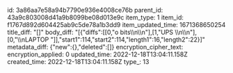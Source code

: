 id: 3a86aa7e58a94b7790e936e4008ce76b
parent_id: 43a9c803008d41a9b8099be08d013e9c
item_type: 1
item_id: f1767d892d604425ab9c5de78a1b3dd9
item_updated_time: 1671368650254
title_diff: "[]"
body_diff: "[{\"diffs\":[[0,\"o bits\\\n\\\n\"],[1,\"UPS \\\n\\\n\"],[0,\"\\\nLAPTOP \"]],\"start1\":114,\"start2\":114,\"length1\":16,\"length2\":22}]"
metadata_diff: {"new":{},"deleted":[]}
encryption_cipher_text: 
encryption_applied: 0
updated_time: 2022-12-18T13:04:11.158Z
created_time: 2022-12-18T13:04:11.158Z
type_: 13